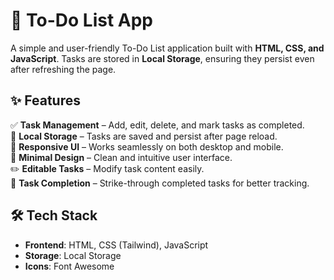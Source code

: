 # 📝 To-Do List App

A simple and user-friendly To-Do List application built with **HTML, CSS, and JavaScript**. Tasks are stored in **Local Storage**, ensuring they persist even after refreshing the page.

## ✨ Features

✅ **Task Management** – Add, edit, delete, and mark tasks as completed.  
💾 **Local Storage** – Tasks are saved and persist after page reload.  
📱 **Responsive UI** – Works seamlessly on both desktop and mobile.  
🎨 **Minimal Design** – Clean and intuitive user interface.  
✏️ **Editable Tasks** – Modify task content easily.  
📌 **Task Completion** – Strike-through completed tasks for better tracking.  

## 🛠 Tech Stack

- **Frontend**: HTML, CSS (Tailwind), JavaScript  
- **Storage**: Local Storage  
- **Icons**: Font Awesome  


